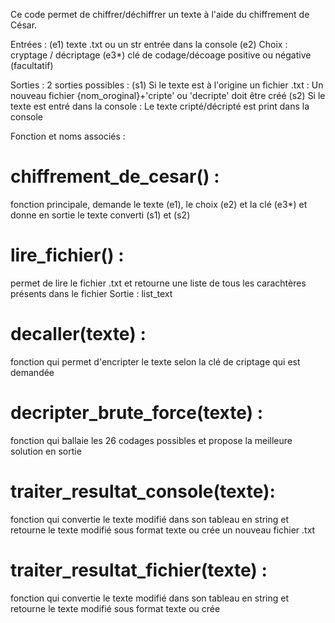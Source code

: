 Ce code permet de chiffrer/déchiffrer un texte à l'aide du chiffrement de César. 

Entrées :
(e1) texte .txt ou un str entrée dans la console
(e2) Choix : cryptage / décriptage
(e3*) clé de codage/décoage positive ou négative (facultatif)

Sorties :
2 sorties possibles :
(s1) Si le texte est à l'origine un fichier .txt :
   Un nouveau fichier {nom_oroginal}+'cripte' ou 'decripte' doit être créé
(s2) Si le texte est entré dans la console :
   Le texte cripté/décripté est print dans la console

Fonction et noms associés :
# chiffrement_de_cesar() :
fonction principale, demande le texte (e1), le choix (e2) et la clé (e3*) et donne en sortie le texte converti (s1) et (s2)

# lire_fichier() :
permet de lire le fichier .txt et retourne une liste de tous les carachtères présents dans le fichier
Sortie : list_text

# decaller(texte) :
fonction qui permet d'encripter le texte selon la clé de criptage qui est demandée

# decripter_brute_force(texte) :
fonction qui ballaie les 26 codages possibles et propose la meilleure solution en sortie

# traiter_resultat_console(texte):
fonction qui convertie le texte modifié dans son tableau en string et retourne le texte modifié sous format texte ou crée un nouveau fichier .txt

# traiter_resultat_fichier(texte) :
fonction qui convertie le texte modifié dans son tableau en string et retourne le texte modifié sous format texte ou crée

